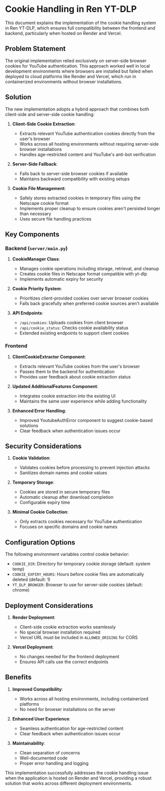 # Cookie Handling in Ren YT-DLP

This document explains the implementation of the cookie handling system in Ren YT-DLP, which ensures full compatibility between the frontend and backend, particularly when hosted on Render and Vercel.

## Problem Statement

The original implementation relied exclusively on server-side browser cookies for YouTube authentication. This approach worked well in local development environments where browsers are installed but failed when deployed to cloud platforms like Render and Vercel, which run in containerized environments without browser installations.

## Solution

The new implementation adopts a hybrid approach that combines both client-side and server-side cookie handling:

1. **Client-Side Cookie Extraction**: 
   - Extracts relevant YouTube authentication cookies directly from the user's browser
   - Works across all hosting environments without requiring server-side browser installations
   - Handles age-restricted content and YouTube's anti-bot verification

2. **Server-Side Fallback**:
   - Falls back to server-side browser cookies if available
   - Maintains backward compatibility with existing setups

3. **Cookie File Management**:
   - Safely stores extracted cookies in temporary files using the Netscape cookie format
   - Implements proper cleanup to ensure cookies aren't persisted longer than necessary
   - Uses secure file handling practices

## Key Components

### Backend (`server/main.py`)

1. **CookieManager Class**:
   - Manages cookie operations including storage, retrieval, and cleanup
   - Creates cookie files in Netscape format compatible with yt-dlp
   - Implements automatic expiry for security

2. **Cookie Priority System**:
   - Prioritizes client-provided cookies over server browser cookies
   - Falls back gracefully when preferred cookie sources aren't available

3. **API Endpoints**:
   - `/api/cookies`: Uploads cookies from client browser
   - `/api/cookie_status`: Checks cookie availability status
   - Extended existing endpoints to support client cookies

### Frontend

1. **ClientCookieExtractor Component**:
   - Extracts relevant YouTube cookies from the user's browser
   - Passes them to the backend for authentication
   - Provides user feedback about cookie extraction status

2. **Updated AdditionalFeatures Component**:
   - Integrates cookie extraction into the existing UI
   - Maintains the same user experience while adding functionality

3. **Enhanced Error Handling**:
   - Improved YoutubeAuthError component to suggest cookie-based solutions
   - Clear feedback when authentication issues occur

## Security Considerations

1. **Cookie Validation**:
   - Validates cookies before processing to prevent injection attacks
   - Sanitizes domain names and cookie values

2. **Temporary Storage**:
   - Cookies are stored in secure temporary files
   - Automatic cleanup after download completion
   - Configurable expiry time

3. **Minimal Cookie Collection**:
   - Only extracts cookies necessary for YouTube authentication
   - Focuses on specific domains and cookie names

## Configuration Options

The following environment variables control cookie behavior:

- `COOKIE_DIR`: Directory for temporary cookie storage (default: system temp)
- `COOKIE_EXPIRY_HOURS`: Hours before cookie files are automatically deleted (default: 1)
- `YT_DLP_BROWSER`: Browser to use for server-side cookies (default: chrome)

## Deployment Considerations

1. **Render Deployment**:
   - Client-side cookie extraction works seamlessly
   - No special browser installation required
   - Vercel URL must be included in `ALLOWED_ORIGINS` for CORS

2. **Vercel Deployment**:
   - No changes needed for the frontend deployment
   - Ensures API calls use the correct endpoints

## Benefits

1. **Improved Compatibility**:
   - Works across all hosting environments, including containerized platforms
   - No need for browser installations on the server

2. **Enhanced User Experience**:
   - Seamless authentication for age-restricted content
   - Clear feedback when authentication issues occur

3. **Maintainability**:
   - Clean separation of concerns
   - Well-documented code
   - Proper error handling and logging

This implementation successfully addresses the cookie handling issue when the application is hosted on Render and Vercel, providing a robust solution that works across different deployment environments.
